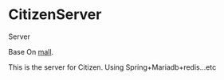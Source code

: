 # CitizenServer
Server

Base On [mall](https://github.com/macrozheng/mall "With a Title"). 

This is the server for Citizen.
Using Spring+Mariadb+redis...etc